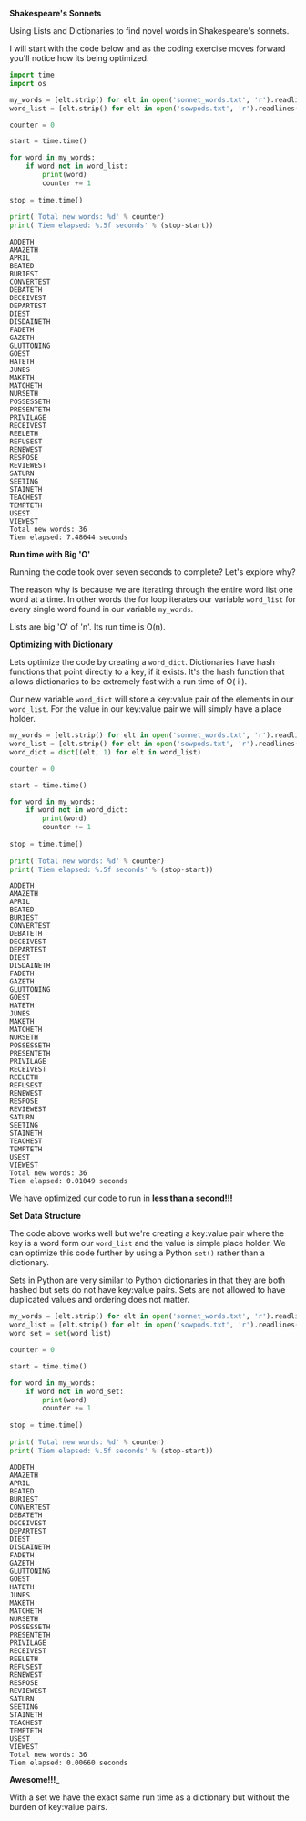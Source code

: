 
__Shakespeare's Sonnets__

Using Lists and Dictionaries to find novel words in Shakespeare's sonnets.

I will start with the code below and as the coding exercise moves forward you'll notice how its being optimized.


```python
import time
import os

my_words = [elt.strip() for elt in open('sonnet_words.txt', 'r').readlines()]
word_list = [elt.strip() for elt in open('sowpods.txt', 'r').readlines()]

counter = 0

start = time.time()

for word in my_words:
    if word not in word_list:
        print(word)
        counter += 1
        
stop = time.time()
        
print('Total new words: %d' % counter)
print('Tiem elapsed: %.5f seconds' % (stop-start))
```

    ADDETH
    AMAZETH
    APRIL
    BEATED
    BURIEST
    CONVERTEST
    DEBATETH
    DECEIVEST
    DEPARTEST
    DIEST
    DISDAINETH
    FADETH
    GAZETH
    GLUTTONING
    GOEST
    HATETH
    JUNES
    MAKETH
    MATCHETH
    NURSETH
    POSSESSETH
    PRESENTETH
    PRIVILAGE
    RECEIVEST
    REELETH
    REFUSEST
    RENEWEST
    RESPOSE
    REVIEWEST
    SATURN
    SEETING
    STAINETH
    TEACHEST
    TEMPTETH
    USEST
    VIEWEST
    Total new words: 36
    Tiem elapsed: 7.48644 seconds


__Run time with Big 'O'__

Running the code took over seven seconds to complete?  Let's explore why?

The reason why is because we are iterating through the entire word list one word at a time.  In other words the for loop iterates our variable ```word_list``` for every single word found in our variable ```my_words```. 

Lists are big 'O' of 'n'.  Its run time is O(n).

__Optimizing with Dictionary__

Lets optimize the code by creating a ```word_dict```.  Dictionaries have hash functions that point directly to a key, if it exists.   It's the hash function that allows dictionaries to be extremely fast with a run time of O( i ).

Our new variable ```word_dict``` will store a key:value pair of the elements in our ```word_list```.  For the value in our key:value pair we will simply have a place holder. 


```python
my_words = [elt.strip() for elt in open('sonnet_words.txt', 'r').readlines()]
word_list = [elt.strip() for elt in open('sowpods.txt', 'r').readlines()]
word_dict = dict((elt, 1) for elt in word_list)

counter = 0

start = time.time()

for word in my_words:
    if word not in word_dict:
        print(word)
        counter += 1
        
stop = time.time()
        
print('Total new words: %d' % counter)
print('Tiem elapsed: %.5f seconds' % (stop-start))
```

    ADDETH
    AMAZETH
    APRIL
    BEATED
    BURIEST
    CONVERTEST
    DEBATETH
    DECEIVEST
    DEPARTEST
    DIEST
    DISDAINETH
    FADETH
    GAZETH
    GLUTTONING
    GOEST
    HATETH
    JUNES
    MAKETH
    MATCHETH
    NURSETH
    POSSESSETH
    PRESENTETH
    PRIVILAGE
    RECEIVEST
    REELETH
    REFUSEST
    RENEWEST
    RESPOSE
    REVIEWEST
    SATURN
    SEETING
    STAINETH
    TEACHEST
    TEMPTETH
    USEST
    VIEWEST
    Total new words: 36
    Tiem elapsed: 0.01049 seconds


We have optimized our code to run in __less than a second!!!__

__Set Data Structure__

The code above works well but we're creating a key:value pair where the key is a word form our ```word_list``` and the value is simple place holder.  We can optimize this code further by using a Python ```set()``` rather than a dictionary.

Sets in Python are very similar to Python dictionaries in that they are both hashed but sets do not have key:value pairs.  Sets are not allowed to have duplicated values and ordering does not matter. 


```python
my_words = [elt.strip() for elt in open('sonnet_words.txt', 'r').readlines()]
word_list = [elt.strip() for elt in open('sowpods.txt', 'r').readlines()]
word_set = set(word_list)

counter = 0

start = time.time()

for word in my_words:
    if word not in word_set:
        print(word)
        counter += 1
        
stop = time.time()
        
print('Total new words: %d' % counter)
print('Tiem elapsed: %.5f seconds' % (stop-start))
```

    ADDETH
    AMAZETH
    APRIL
    BEATED
    BURIEST
    CONVERTEST
    DEBATETH
    DECEIVEST
    DEPARTEST
    DIEST
    DISDAINETH
    FADETH
    GAZETH
    GLUTTONING
    GOEST
    HATETH
    JUNES
    MAKETH
    MATCHETH
    NURSETH
    POSSESSETH
    PRESENTETH
    PRIVILAGE
    RECEIVEST
    REELETH
    REFUSEST
    RENEWEST
    RESPOSE
    REVIEWEST
    SATURN
    SEETING
    STAINETH
    TEACHEST
    TEMPTETH
    USEST
    VIEWEST
    Total new words: 36
    Tiem elapsed: 0.00660 seconds


__Awesome!!!___  

With a set we have the exact same run time as a dictionary but without the burden of key:value pairs.
